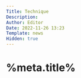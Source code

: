 ```yaml
---
Title: Technique
Description: 
Author: Editor
Date: 2022-11-26 13:23
Template: news
Hidden: true
---
```

# %meta.title%